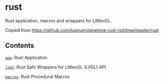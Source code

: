 # rust

Rust application, macros and wrappers for LittlevGL.

Copied from https://github.com/lupyuen/pinetime-rust-riot/tree/master/rust

## Contents

[`app`](app): Rust Application

[`lvgl`](lvgl): Rust Safe Wrappers for LittlevGL (LVGL) API

[`macros`](macros): Rust Procedural Macros
